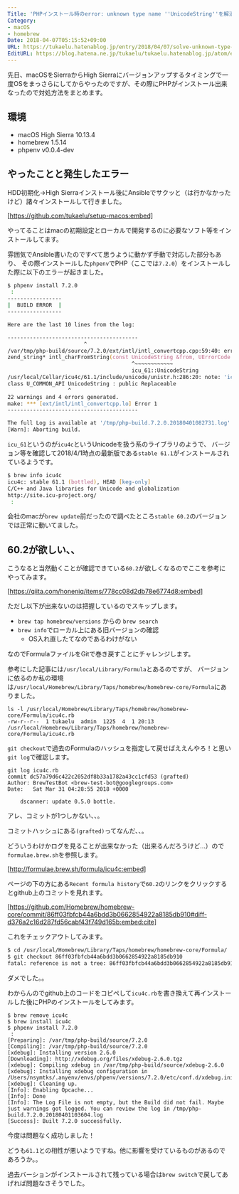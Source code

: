 ```yaml
---
Title: 'PHPインストール時のerror: unknown type name ''UnicodeString''を解消する'
Category:
- macOS
- homebrew
Date: 2018-04-07T05:15:52+09:00
URL: https://tukaelu.hatenablog.jp/entry/2018/04/07/solve-unknown-type-name-UnicodeString
EditURL: https://blog.hatena.ne.jp/tukaelu/tukaelu.hatenablog.jp/atom/entry/17391345971632412598
---
```


先日、macOSをSierraからHigh Sierraにバージョンアップするタイミングで一度OSをまっさらにしてからやったのですが、その際にPHPがインストール出来なったので対処方法をまとめます。

<!-- more -->

## 環境
- macOS High Sierra 10.13.4
- homebrew 1.5.14
- phpenv v0.0.4-dev

## やったことと発生したエラー

HDD初期化→High Sierraインストール後にAnsibleでサクッと（は行かなかったけど）諸々インストールして行きました。

[https://github.com/tukaelu/setup-macos:embed]

やってることはmacの初期設定とローカルで開発するのに必要なソフト等をインストールしてます。

雰囲気でAnsible書いたのですべて思うように動かず手動で対応した部分もあり、
その際インストールした`phpenv`でPHP（ここでは`7.2.0`）をインストールした際に以下のエラーが起きました。

```zsh
$ phpenv install 7.2.0
 :
-----------------
|  BUILD ERROR  |
-----------------

Here are the last 10 lines from the log:

-----------------------------------------
                        ^
/var/tmp/php-build/source/7.2.0/ext/intl/intl_convertcpp.cpp:59:40: error: unknown type name 'UnicodeString'; did you mean 'icu_61::UnicodeString'?
zend_string* intl_charFromString(const UnicodeString &from, UErrorCode *status)
                                       ^~~~~~~~~~~~~
                                       icu_61::UnicodeString
/usr/local/Cellar/icu4c/61.1/include/unicode/unistr.h:286:20: note: 'icu_61::UnicodeString' declared here
class U_COMMON_API UnicodeString : public Replaceable
                   ^
22 warnings and 4 errors generated.
make: *** [ext/intl/intl_convertcpp.lo] Error 1
-----------------------------------------

The full Log is available at '/tmp/php-build.7.2.0.20180401082731.log'.
[Warn]: Aborting build.
```

`icu_61`というのが`icu4c`というUnicodeを扱う系のライブラリのようで、
バージョン等を確認して2018/4/1時点の最新版である`stable 61.1`がインストールされているようです。

```zsh
$ brew info icu4c
icu4c: stable 61.1 (bottled), HEAD [keg-only]
C/C++ and Java libraries for Unicode and globalization
http://site.icu-project.org/
 :
```

会社のmacが`brew update`前だったので調べたところ`stable 60.2`のバージョンでは正常に動いてました。

## 60.2が欲しい、、
こうなると当然動くことが確認できている`60.2`が欲しくなるのでここを参考にやってみます。

[https://qiita.com/honeniq/items/778cc08d2db78e6774d8:embed]


ただし以下が出来ないのは把握しているのでスキップします。

- `brew tap homebrew/versions` からの `brew search`
- `brew info`でローカル上にある旧バージョンの確認
    - OS入れ直したてなのであるわけがない

なのでFormulaファイルをGitで巻き戻すことにチャレンジします。

参考にした記事には`/usr/local/Library/Formula`とあるのですが、
バージョンに依るのか私の環境は`/usr/local/Homebrew/Library/Taps/homebrew/homebrew-core/Formula`にありました。

```
ls -l /usr/local/Homebrew/Library/Taps/homebrew/homebrew-core/Formula/icu4c.rb
-rw-r--r--  1 tukaelu  admin  1225  4  1 20:13 /usr/local/Homebrew/Library/Taps/homebrew/homebrew-core/Formula/icu4c.rb
```

`git checkout`で過去のFormulaのハッシュを指定して戻せばええんやろ！と思い`git log`で確認します。

```
git log icu4c.rb
commit dc57a79d6c422c2052df8b33a1782a43cc1cfd53 (grafted)
Author: BrewTestBot <brew-test-bot@googlegroups.com>
Date:   Sat Mar 31 04:28:55 2018 +0000

    dscanner: update 0.5.0 bottle.
```

アレ、コミットが1つしかない、、。

コミットハッシュにある`(grafted)`ってなんだ、、。

どういうわけかログを見ることが出来なかった（出来るんだろうけど…）ので`formulae.brew.sh`を参照します。

[http://formulae.brew.sh/formula/icu4c:embed]

ページの下の方にある`Recent formula history`で`60.2`のリンクをクリックするとgithub上のコミットを見れます。

[https://github.com/Homebrew/homebrew-core/commit/86ff03fbfcb44a6bdd3b0662854922a8185db910#diff-d376a2c16d287fd56cabf43f749d165b:embed:cite]

これをチェックアウトしてみます。

```bash
$ cd /usr/local/Homebrew/Library/Taps/homebrew/homebrew-core/Formula/
$ git checkout 86ff03fbfcb44a6bdd3b0662854922a8185db910
fatal: reference is not a tree: 86ff03fbfcb44a6bdd3b0662854922a8185db910
```

ダメでした。。

わからんのでgithub上のコードをコピペして`icu4c.rb`を書き換えて再インストールした後にPHPのインストールをしてみます。

```
$ brew remove icu4c
$ brew install icu4c
$ phpenv install 7.2.0
 :
[Preparing]: /var/tmp/php-build/source/7.2.0
[Compiling]: /var/tmp/php-build/source/7.2.0
[xdebug]: Installing version 2.6.0
[Downloading]: http://xdebug.org/files/xdebug-2.6.0.tgz
[xdebug]: Compiling xdebug in /var/tmp/php-build/source/xdebug-2.6.0
[xdebug]: Installing xdebug configuration in /Users/nsymtks/.anyenv/envs/phpenv/versions/7.2.0/etc/conf.d/xdebug.ini
[xdebug]: Cleaning up.
[Info]: Enabling Opcache...
[Info]: Done
[Info]: The Log File is not empty, but the Build did not fail. Maybe just warnings got logged. You can review the log in /tmp/php-build.7.2.0.20180401103604.log
[Success]: Built 7.2.0 successfully.
```

今度は問題なく成功しました！

どうも`61.1`との相性が悪いようですね。他に影響を受けているものがあるのであろうか。。

過去バーションがインストールされて残っている場合は`brew switch`で戻してあげれば問題なさそうでした。
